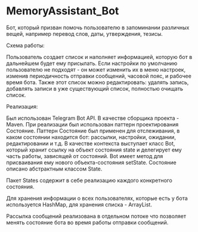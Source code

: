 # MemoryAssistant_Bot

Бот, который призван помочь пользователю в запоминании различных вещей, например перевод слов, даты, утверждения, тезисы.

Схема работы: 

Пользователь создает список и наполняет информацией, которую бот в дальнейшем будет ему присылать. 
Если настройки по умолчанию пользователю не подходят - он может изменить их в меню настроек, изменив периодичность отправки сообщений, часовой пояс, и рабочее время бота. 
Также этот список можно редактировать: удалять запись, добавлять записи в уже существующий список, полностью очищать список. 

Реализация:

Был использован Telegram Bot API. В качестве сборщика проекта - Maven.
При реализации был использован паттерн проектирования Состояние.
Паттерн Состояние был применен для отслеживания, в каком состоянии находится бот: рассылки, настройки, ожидании, редактировании и т.д.
В качестве контекста выступает класс Bot, который хранит ссылку на объект состояния state и делегирует ему часть работы, зависящей от состояний. Bot имеет метод для присваивания ему нового объекта-состояния setState.
Состояние описано абстрактным классом State. 

Пакет States содержит в себе реализацию каждого конкретного состояния. 

Для хранения информации о всех пользователях, которые есть у бота используется HashMap, для хранения списка - ArrayList.

Рассылка сообщений реализована в отдельном потоке что позволяет менять состояние бота во время работы отправки сообщений.
